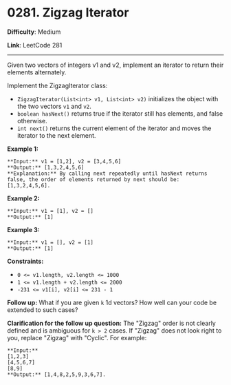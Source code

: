 # 0281. Zigzag Iterator

**Difficulty**: Medium

**Link**: LeetCode 281

---

Given two vectors of integers v1 and v2, implement an iterator to return their elements alternately.

Implement the ZigzagIterator class:

* `ZigzagIterator(List<int> v1, List<int> v2)` initializes the object with the two vectors `v1` and `v2`.
* `boolean hasNext()` returns true if the iterator still has elements, and false otherwise.
* `int next()` returns the current element of the iterator and moves the iterator to the next element.

**Example 1:**

    **Input:** v1 = [1,2], v2 = [3,4,5,6]
    **Output:** [1,3,2,4,5,6]
    **Explanation:** By calling next repeatedly until hasNext returns false, the order of elements returned by next should be: [1,3,2,4,5,6].

**Example 2:**

    **Input:** v1 = [1], v2 = []
    **Output:** [1]

**Example 3:**

    **Input:** v1 = [], v2 = [1]
    **Output:** [1]

**Constraints:**

* `0 <= v1.length, v2.length <= 1000`
* `1 <= v1.length + v2.length <= 2000`
* `-231 <= v1[i], v2[i] <= 231 - 1`

**Follow up:** What if you are given `k` 1d vectors? How well can your code be extended to such cases?

**Clarification for the follow up question:**
The "Zigzag" order is not clearly defined and is ambiguous for `k > 2` cases. If "Zigzag" does not look right to you, replace "Zigzag" with "Cyclic". For example:

    **Input:**
    [1,2,3]
    [4,5,6,7]
    [8,9]
    **Output:** [1,4,8,2,5,9,3,6,7].
